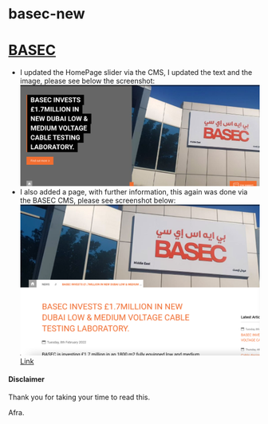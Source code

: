 # basec-new
# <a href="https://staging.basec.org.uk/" target="_blank" >BASEC</a>
- I updated the HomePage slider via the CMS, I updated the text and the image, please see below the screenshot:
    <div align="center">
    <img src="images/screenshot-one-section.png" alt="Screenshot"><br>
    </div>
- I also added a page, with further information, this again was done via the BASEC CMS, please see screenshot below: 
    <div align="center">
    <img src="images/screenshot-two-section.png" alt="Screenshot"><br>
    </div>
    <a href="https://staging.basec.org.uk/news/2022/2/8/basec-invests-1-7million-in-new-dubai-low-medium-voltage-cable-testing-laboratory/" target="_blank" >Link</a>
#### Disclaimer

Thank you for taking your time to read this. 

Afra. 

